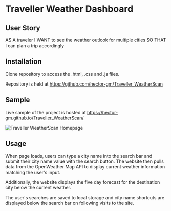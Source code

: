 # Traveller Weather Dashboard

## User Story
AS A traveler
I WANT to see the weather outlook for multiple cities
SO THAT I can plan a trip accordingly

## Installation
Clone repository to access the .html, .css and .js files.

Repository is held at https://github.com/hector-gm/Traveller_WeatherScan

## Sample
Live sample of the project is hosted at https://hector-gm.github.io/Traveller_WeatherScan/

![Traveller WeatherScan Homepage](Traveller_WeatherScan_Homepage.png)

## Usage
When page loads, users can type a city name into the search bar and submit their city name value with the search button. The website then pulls data from the OpenWeather Map API to display current weather information matching the user's input. 

Additionally, the website displays the five day forecast for the destination city below the current weather.

The user's searches are saved to local storage and city name shortcuts are displayed below the search bar on following visits to the site.
